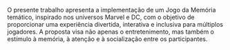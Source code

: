 O presente trabalho apresenta a implementação de um Jogo da Memória temático, inspirado nos universos Marvel e DC, com o objetivo de proporcionar uma experiência divertida, interativa e inclusiva para múltiplos jogadores. A proposta visa não apenas o entretenimento, mas também o estímulo à memória, à atenção e à socialização entre os participantes.
